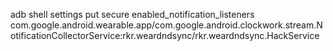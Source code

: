 adb shell settings put secure enabled_notification_listeners com.google.android.wearable.app/com.google.android.clockwork.stream.NotificationCollectorService:rkr.weardndsync/rkr.weardndsync.HackService
